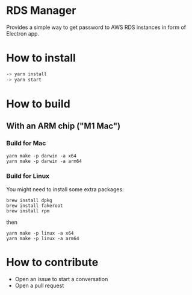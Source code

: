 # RDS Manager
Provides a simple way to get password to AWS RDS instances in form of Electron app.

# How to install

```sh
-> yarn install
-> yarn start
```

# How to build

## With an ARM chip ("M1 Mac")

### Build for Mac

```shell
yarn make -p darwin -a x64
yarn make -p darwin -a arm64
```

### Build for Linux

You might need to install some extra packages:
```shell
brew install dpkg
brew install fakeroot
brew install rpm
```

then
```shell
yarn make -p linux -a x64
yarn make -p linux -a arm64
```

# How to contribute
* Open an issue to start a conversation
* Open a pull request
